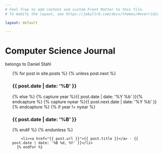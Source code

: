 ```yaml
---
# Feel free to add content and custom Front Matter to this file.
# To modify the layout, see https://jekyllrb.com/docs/themes/#overriding-theme-defaults

layout: default

---
```


<div class="home-title">
<h1>Computer Science Journal</h1>
<p>belongs to Daniel Stahl</p>
</div>

<ul>
	  {% for post in site.posts %}
	    {% unless post.next %}
	      <h3>{{ post.date | date: '%B' }}</h3>
	    {% else %}
	      {% capture year %}{{ post.date | date: '%Y %b' }}{% endcapture %}
	      {% capture nyear %}{{ post.next.date | date: '%Y %b' }}{% endcapture %}
	      {% if year != nyear %}
	        <h3>{{ post.date | date: '%B' }}</h3>
	      {% endif %}
	    {% endunless %}

	    <li><a href="{{ post.url }}">{{ post.title }}</a> - {{ post.date | date: '%B %d, %Y' }}</li>
	  {% endfor %}
</ul>
